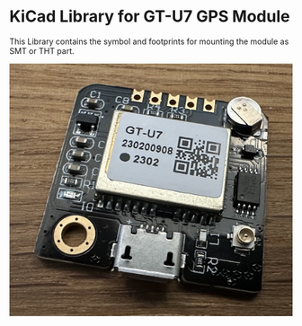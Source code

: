 # KiCad Library for GT-U7 GPS Module

This Library contains the symbol and footprints for mounting the module as SMT or THT part. 

![Reference Image](GT-U7.jpeg)
